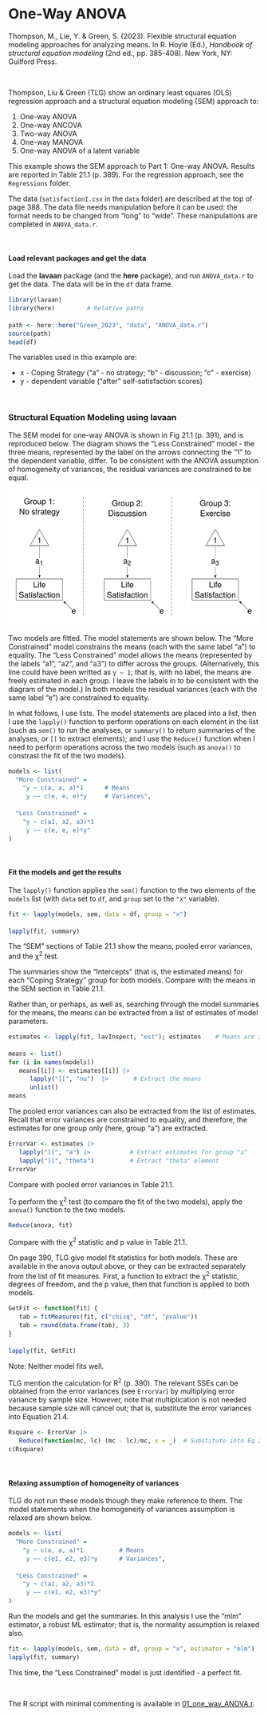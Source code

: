 # One-Way ANOVA


Thompson, M., Lie, Y. & Green, S. (2023). Flexible structural equation
modeling approaches for analyzing means. In R. Hoyle (Ed.), *Handbook of
structural equation modeling* (2nd ed., pp. 385-408). New York, NY:
Guilford Press.

<br />

Thompson, Liu & Green (TLG) show an ordinary least squares (OLS)
regression approach and a structural equation modeling (SEM) approach
to:

1.  One-way ANOVA
2.  One-way ANCOVA
3.  Two-way ANOVA
4.  One-way MANOVA
5.  One-way ANOVA of a latent variable

This example shows the SEM approach to Part 1: One-way ANOVA. Results
are reported in Table 21.1 (p. 389). For the regression approach, see
the `Regressions` folder.

The data (`satisfactionI.csv` in the `data` folder) are described at the
top of page 388. The data file needs manipulation before it can be used:
the format needs to be changed from “long” to “wide”. These
manipulations are completed in `ANOVA_data.r`.

<br />

#### Load relevant packages and get the data

Load the **lavaan** package (and the **here** package), and run
`ANOVA_data.r` to get the data. The data will be in the `df` data frame.

``` r
library(lavaan)
library(here)         # Relative paths

path <- here::here("Green_2023", "data", "ANOVA_data.r")
source(path)
head(df)
```

The variables used in this example are:

- x - Coping Strategy (“a” - no strategy; “b” - discussion; “c” -
  exercise)
- y - dependent variable (“after” self-satisfaction scores)

<br />

### Structural Equation Modeling using **lavaan**

The SEM model for one-way ANOVA is shown in Fig 21.1 (p. 391), and is
reproduced below. The diagram shows the “Less Constrained” model - the
three means, represented by the label on the arrows connecting the “1”
to the dependent variable, differ. To be consistent with the ANOVA
assumption of homogeneity of variances, the residual variances are
constrained to be equal.

<img src="images/one_way_ANOVA.svg" data-fig-align="left" />

Two models are fitted. The model statements are shown below. The “More
Constrained” model constrains the means (each with the same label “a”)
to equality. The “Less Constrained” model allows the means (represented
by the labels “a1”, “a2”, and “a3”) to differ across the groups.
(Alternatively, this line could have been writted as `y ~ 1`; that is,
with no label, the means are freely estimated in each group. I leave the
labels in to be consistent with the diagram of the model.) In both
models the residual variances (each with the same label “e”) are
constrained to equality.

In what follows, I use lists. The model statements are placed into a
list, then I use the `lapply()` function to perform operations on each
element in the list (such as `sem()` to run the analyses, or `summary()`
to return summaries of the analyses, or `[[` to extract elements); and I
use the `Reduce()` function when I need to perform operations across the
two models (such as `anova()` to constrast the fit of the two models).

``` r
models <- list(
  "More Constrained" = 
    "y ~ c(a, a, a)*1      # Means
     y ~~ c(e, e, e)*y     # Variances",

  "Less Constrained" = 
    "y ~ c(a1, a2, a3)*1
     y ~~ c(e, e, e)*y"
)
```

<br />

#### Fit the models and get the results

The `lapply()` function applies the `sem()` function to the two elements
of the `models` list (with `data` set to `df`, and `group` set to the
`"x"` variable).

``` r
fit <- lapply(models, sem, data = df, group = "x")

lapply(fit, summary)
```

The “SEM” sections of Table 21.1 show the means, pooled error variances,
and the $\upchi$<sup>2</sup> test.

The summaries show the “Intercepts” (that is, the estimated means) for
each “Coping Strategy” group for both models. Compare with the means in
the SEM section in Table 21.1.

Rather than, or perhaps, as well as, searching through the model
summaries for the means, the means can be extracted from a list of
estimates of model parameters.

``` r
estimates <- lapply(fit, lavInspect, "est"); estimates    # Means are in element "nu"

means <- list()
for (i in names(models)) 
   means[[i]] <- estimates[[i]] |>
      lapply("[[", "nu")  |>       # Extract the means
      unlist()
means
```

The pooled error variances can also be extracted from the list of
estimates. Recall that error variances are constrained to equality, and
therefore, the estimates for one group only (here, group “a”) are
extracted.

``` r
ErrorVar <- estimates |>
   lapply("[[", "a") |>           # Extract estimates for group "a"
   lapply("[[", "theta")          # Extract "theta" element
ErrorVar
```

Compare with pooled error variances in Table 21.1.

To perform the $\upchi$<sup>2</sup> test (to compare the fit of the two
models), apply the `anova()` function to the two models.

``` r
Reduce(anova, fit)
```

Compare with the $\upchi$<sup>2</sup> statistic and p value in Table
21.1.

On page 390, TLG give model fit statistics for both models. These are
available in the anova output above, or they can be extracted separately
from the list of fit measures. First, a function to extract the
$\upchi$<sup>2</sup> statistic, degrees of freedom, and the p value,
then that function is applied to both models.

``` r
GetFit <- function(fit) {
   tab = fitMeasures(fit, c("chisq", "df", "pvalue"))
   tab = round(data.frame(tab), 3) 
}

lapply(fit, GetFit)
```

Note: Neither model fits well.

TLG mention the calculation for R<sup>2</sup> (p. 390). The relevant
SSEs can be obtained from the error variances (see `ErrorVar`) by
multiplying error variance by sample size. However, note that
multiplication is not needed because sample size will cancel out; that
is, substitute the error variances into Equation 21.4.

``` r
Rsquare <- ErrorVar |>
   Reduce(function(mc, lc) (mc - lc)/mc, x = _)  # Substitute into Eq 21.4  
c(Rsquare)
```

<br />

#### Relaxing assumption of homogeneity of variances

TLG do not run these models though they make reference to them. The
model statements when the homogeneity of variances assumption is relaxed
are shown below.

``` r
models <- list(
  "More Constrained" = 
    "y ~ c(a, a, a)*1          # Means
     y ~~ c(e1, e2, e3)*y      # Variances",

  "Less Constrained" = 
    "y ~ c(a1, a2, a3)*1
     y ~~ c(e1, e2, e3)*y"
)
```

Run the models and get the summaries. In this analysis I use the “mlm”
estimator, a robust ML estimator; that is, the normality assumption is
relaxed also.

``` r
fit <- lapply(models, sem, data = df, group = "x", estimator = "mlm")
lapply(fit, summary)
```

This time, the “Less Constrained” model is just identified - a perfect
fit.

<br />

The R script with minimal commenting is available in
[01_one_way_ANOVA.r](01_one_way_ANOVA.r).
